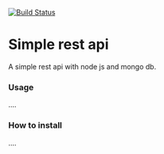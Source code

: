 [![Build Status](https://travis-ci.org/George-Aidonidis/simple-rest-api.svg?branch=master)](https://travis-ci.org/George-Aidonidis/simple-rest-api)

# Simple rest api

A simple rest api with node js and mongo db.

### Usage

  ....

### How to install

  ....